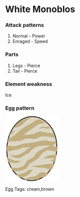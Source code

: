 # White Monoblos

### Attack patterns
1. Normal - Power
2. Enraged - Speed

### Parts
1. Legs - Pierce
2. Tail - Pierce

### Element weakness
Ice 

### Egg pattern
![image info](../assets/white_monoblos.png)

Egg Tags: cream,brown